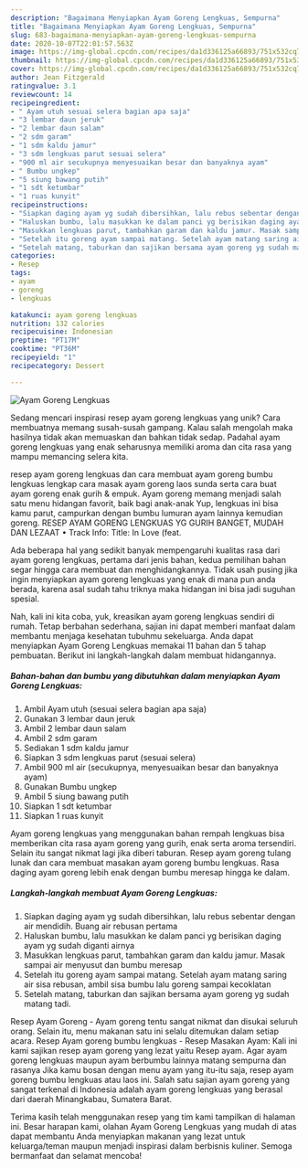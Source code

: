 ```yaml
---
description: "Bagaimana Menyiapkan Ayam Goreng Lengkuas, Sempurna"
title: "Bagaimana Menyiapkan Ayam Goreng Lengkuas, Sempurna"
slug: 683-bagaimana-menyiapkan-ayam-goreng-lengkuas-sempurna
date: 2020-10-07T22:01:57.563Z
image: https://img-global.cpcdn.com/recipes/da1d336125a66893/751x532cq70/ayam-goreng-lengkuas-foto-resep-utama.jpg
thumbnail: https://img-global.cpcdn.com/recipes/da1d336125a66893/751x532cq70/ayam-goreng-lengkuas-foto-resep-utama.jpg
cover: https://img-global.cpcdn.com/recipes/da1d336125a66893/751x532cq70/ayam-goreng-lengkuas-foto-resep-utama.jpg
author: Jean Fitzgerald
ratingvalue: 3.1
reviewcount: 14
recipeingredient:
- " Ayam utuh sesuai selera bagian apa saja"
- "3 lembar daun jeruk"
- "2 lembar daun salam"
- "2 sdm garam"
- "1 sdm kaldu jamur"
- "3 sdm lengkuas parut sesuai selera"
- "900 ml air secukupnya menyesuaikan besar dan banyaknya ayam"
- " Bumbu ungkep"
- "5 siung bawang putih"
- "1 sdt ketumbar"
- "1 ruas kunyit"
recipeinstructions:
- "Siapkan daging ayam yg sudah dibersihkan, lalu rebus sebentar dengan air mendidih. Buang air rebusan pertama"
- "Haluskan bumbu, lalu masukkan ke dalam panci yg berisikan daging ayam yg sudah diganti airnya"
- "Masukkan lengkuas parut, tambahkan garam dan kaldu jamur. Masak sampai air menyusut dan bumbu meresap"
- "Setelah itu goreng ayam sampai matang. Setelah ayam matang saring air sisa rebusan, ambil sisa bumbu lalu goreng sampai kecoklatan"
- "Setelah matang, taburkan dan sajikan bersama ayam goreng yg sudah matang tadi."
categories:
- Resep
tags:
- ayam
- goreng
- lengkuas

katakunci: ayam goreng lengkuas 
nutrition: 132 calories
recipecuisine: Indonesian
preptime: "PT17M"
cooktime: "PT36M"
recipeyield: "1"
recipecategory: Dessert

---
```



![Ayam Goreng Lengkuas](https://img-global.cpcdn.com/recipes/da1d336125a66893/751x532cq70/ayam-goreng-lengkuas-foto-resep-utama.jpg)

Sedang mencari inspirasi resep ayam goreng lengkuas yang unik? Cara membuatnya memang susah-susah gampang. Kalau salah mengolah maka hasilnya tidak akan memuaskan dan bahkan tidak sedap. Padahal ayam goreng lengkuas yang enak seharusnya memiliki aroma dan cita rasa yang mampu memancing selera kita.

resep ayam goreng lengkuas dan cara membuat ayam goreng bumbu lengkuas lengkap cara masak ayam goreng laos sunda serta cara buat ayam goreng enak gurih &amp; empuk. Ayam goreng memang menjadi salah satu menu hidangan favorit, baik bagi anak-anak Yup, lengkuas ini bisa kamu parut, campurkan dengan bumbu lumuran ayam lainnya kemudian goreng. RESEP AYAM GORENG LENGKUAS YG GURIH BANGET, MUDAH DAN LEZAAT • Track Info: Title: In Love (feat.

Ada beberapa hal yang sedikit banyak mempengaruhi kualitas rasa dari ayam goreng lengkuas, pertama dari jenis bahan, kedua pemilihan bahan segar hingga cara membuat dan menghidangkannya. Tidak usah pusing jika ingin menyiapkan ayam goreng lengkuas yang enak di mana pun anda berada, karena asal sudah tahu triknya maka hidangan ini bisa jadi suguhan spesial.


Nah, kali ini kita coba, yuk, kreasikan ayam goreng lengkuas sendiri di rumah. Tetap berbahan sederhana, sajian ini dapat memberi manfaat dalam membantu menjaga kesehatan tubuhmu sekeluarga. Anda dapat menyiapkan Ayam Goreng Lengkuas memakai 11 bahan dan 5 tahap pembuatan. Berikut ini langkah-langkah dalam membuat hidangannya.

<!--inarticleads1-->

##### Bahan-bahan dan bumbu yang dibutuhkan dalam menyiapkan Ayam Goreng Lengkuas:

1. Ambil  Ayam utuh (sesuai selera bagian apa saja)
1. Gunakan 3 lembar daun jeruk
1. Ambil 2 lembar daun salam
1. Ambil 2 sdm garam
1. Sediakan 1 sdm kaldu jamur
1. Siapkan 3 sdm lengkuas parut (sesuai selera)
1. Ambil 900 ml air (secukupnya, menyesuaikan besar dan banyaknya ayam)
1. Gunakan  Bumbu ungkep
1. Ambil 5 siung bawang putih
1. Siapkan 1 sdt ketumbar
1. Siapkan 1 ruas kunyit


Ayam goreng lengkuas yang menggunakan bahan rempah lengkuas bisa memberikan cita rasa ayam goreng yang gurih, enak serta aroma tersendiri. Selain itu sangat nikmat lagi jika diberi taburan. Resep ayam goreng tulang lunak dan cara membuat masakan ayam goreng bumbu lengkuas. Rasa daging ayam goreng lebih enak dengan bumbu meresap hingga ke dalam. 

<!--inarticleads2-->

##### Langkah-langkah membuat Ayam Goreng Lengkuas:

1. Siapkan daging ayam yg sudah dibersihkan, lalu rebus sebentar dengan air mendidih. Buang air rebusan pertama
1. Haluskan bumbu, lalu masukkan ke dalam panci yg berisikan daging ayam yg sudah diganti airnya
1. Masukkan lengkuas parut, tambahkan garam dan kaldu jamur. Masak sampai air menyusut dan bumbu meresap
1. Setelah itu goreng ayam sampai matang. Setelah ayam matang saring air sisa rebusan, ambil sisa bumbu lalu goreng sampai kecoklatan
1. Setelah matang, taburkan dan sajikan bersama ayam goreng yg sudah matang tadi.


Resep Ayam Goreng - Ayam goreng tentu sangat nikmat dan disukai seluruh orang. Selain itu, menu makanan satu ini selalu ditemukan dalam setiap acara. Resep Ayam goreng bumbu lengkuas - Resep Masakan Ayam: Kali ini kami sajikan resep ayam goreng yang lezat yaitu Resep ayam. Agar ayam goreng lengkuas maupun ayam berbumbu lainnya matang sempurna dan rasanya Jika kamu bosan dengan menu ayam yang itu-itu saja, resep ayam goreng bumbu lengkuas atau laos ini. Salah satu sajian ayam goreng yang sangat terkenal di Indonesia adalah ayam goreng lengkuas yang berasal dari daerah Minangkabau, Sumatera Barat. 

Terima kasih telah menggunakan resep yang tim kami tampilkan di halaman ini. Besar harapan kami, olahan Ayam Goreng Lengkuas yang mudah di atas dapat membantu Anda menyiapkan makanan yang lezat untuk keluarga/teman maupun menjadi inspirasi dalam berbisnis kuliner. Semoga bermanfaat dan selamat mencoba!
